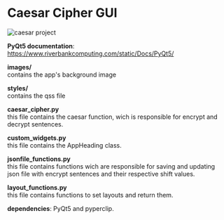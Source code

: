 
# Caesar Cipher GUI


![caesar project](https://user-images.githubusercontent.com/121177058/216630186-0b17d3c1-bf2a-418c-9646-43a30991de75.jpg)

**PyQt5 documentation**: https://www.riverbankcomputing.com/static/Docs/PyQt5/

**images/**<br>
contains the app's background image

**styles/**<br>
contains the qss file

**caesar_cipher.py**<br>
this file contains the caesar function, wich is responsible for encrypt and decrypt sentences.

**custom_widgets.py**<br>
this file contains the AppHeading class.

**jsonfile_functions.py**<br>
this file contains functions wich are responsible for saving and updating json file with encrypt sentences and their respective shift values.

**layout_functions.py**<br>
this file contains functions to set layouts and return them.

**dependencies**: PyQt5 and pyperclip.

